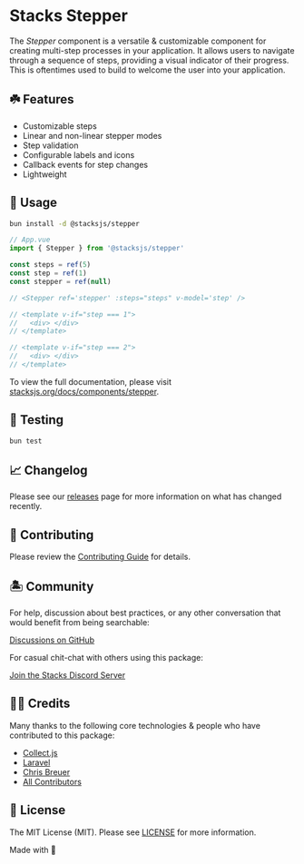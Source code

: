 # Stacks Stepper

The *Stepper* component is a versatile & customizable component for creating multi-step processes in your application. It allows users to navigate through a sequence of steps, providing a visual indicator of their progress. This is oftentimes used to build to welcome the user into your application.

## ☘️ Features

- Customizable steps
- Linear and non-linear stepper modes
- Step validation
- Configurable labels and icons
- Callback events for step changes
- Lightweight

## 🤖 Usage

```bash
bun install -d @stacksjs/stepper
```

```ts
// App.vue
import { Stepper } from '@stacksjs/stepper'

const steps = ref(5)
const step = ref(1)
const stepper = ref(null)

// <Stepper ref='stepper' :steps="steps" v-model='step' />

// <template v-if="step === 1">
//   <div> </div>
// </template>

// <template v-if="step === 2">
//   <div> </div>
// </template>
```

To view the full documentation, please visit [stacksjs.org/docs/components/stepper](stacksjs.org/docs/components/stepper).

## 🧪 Testing

```bash
bun test
```

## 📈 Changelog

Please see our [releases](https://github.com/stacksjs/stacks/releases) page for more information on what has changed recently.

## 🚜 Contributing

Please review the [Contributing Guide](https://github.com/stacksjs/contributing) for details.

## 🏝 Community

For help, discussion about best practices, or any other conversation that would benefit from being searchable:

[Discussions on GitHub](https://github.com/stacksjs/stacks/discussions)

For casual chit-chat with others using this package:

[Join the Stacks Discord Server](https://discord.gg/stacksjs)

## 🙏🏼 Credits

Many thanks to the following core technologies & people who have contributed to this package:

- [Collect.js](https://github.com/ecrmnn/collect.js)
- [Laravel](https://laravel.com/)
- [Chris Breuer](https://github.com/chrisbbreuer)
- [All Contributors](../../contributors)

## 📄 License

The MIT License (MIT). Please see [LICENSE](https://github.com/stacksjs/stacks/tree/main/LICENSE.md) for more information.

Made with 💙
